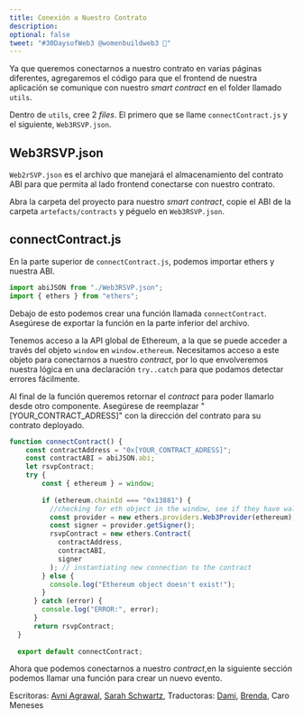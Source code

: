 ```yaml
---
title: Conexión a Nuestro Contrato
description:
optional: false
tweet: "#30DaysofWeb3 @womenbuildweb3 🌈"
---
```



Ya que queremos conectarnos a nuestro contrato en varias páginas diferentes, agregaremos el código para que el frontend de nuestra aplicación se comunique con nuestro *smart contract* en el folder llamado `utils`.

Dentro de `utils`, cree 2 *files*. El primero que se llame `connectContract.js` y el siguiente, `Web3RSVP.json`.


## Web3RSVP.json

`Web2rSVP.json` es el archivo que manejará el almacenamiento del contrato ABI para que permita al lado frontend conectarse con nuestro contrato.

Abra la carpeta del proyecto para nuestro *smart contract*, copie el ABI de la carpeta `artefacts/contracts` y péguelo en `Web3RSVP.json`.


## connectContract.js

En la parte superior de `connectContract.js`, podemos importar ethers y nuestra ABI.

```javascript
import abiJSON from "./Web3RSVP.json";
import { ethers } from "ethers";
```

Debajo de esto podemos crear una función llamada `connectContract`. Asegúrese de exportar la función en la parte inferior del archivo.

Tenemos acceso a la API global de Ethereum, a la que se puede acceder a través del objeto `window` en `window.ethereum`. Necesitamos acceso a este objeto para conectarnos a nuestro *contract*, por lo que envolveremos nuestra lógica en una declaración `try..catch` para que podamos detectar errores fácilmente.

Al final de la función queremos retornar el *contract* para poder llamarlo desde otro componente. Asegúrese de reemplazar "[YOUR_CONTRACT_ADRESS]" con la dirección del contrato para su contrato deployado.

```javascript
function connectContract() {
    const contractAddress = "0x[YOUR_CONTRACT_ADRESS]";
    const contractABI = abiJSON.abi;
    let rsvpContract;
    try {
        const { ethereum } = window;
  
        if (ethereum.chainId === "0x13881") {
          //checking for eth object in the window, see if they have wallet connected to Polygon Mumbai network
          const provider = new ethers.providers.Web3Provider(ethereum);
          const signer = provider.getSigner();
          rsvpContract = new ethers.Contract(
            contractAddress,
            contractABI,
            signer
          ); // instantiating new connection to the contract
        } else {
          console.log("Ethereum object doesn't exist!");
        }
      } catch (error) {
        console.log("ERROR:", error);
      }
      return rsvpContract;
  }
  
  export default connectContract;
```

Ahora que podemos conectarnos a nuestro *contract*,en la siguiente sección podemos llamar una función para crear un nuevo evento.

Escritoras: [Avni Agrawal](https://twitter.com/AvniAgrawal1802), [Sarah Schwartz](https://twitter.com/schwartzswartz),
Traductoras: [Dami](https://twitter.com/dakitidami), [Brenda](https://twitter.com/engineerbrenda), Caro Meneses
